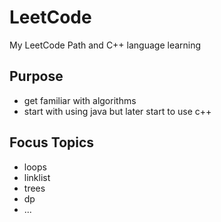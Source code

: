 # LeetCode
My LeetCode Path and C++ language learning

## Purpose
- get familiar with algorithms
- start with using java but later start to use c++

## Focus Topics
- loops
- linklist
- trees
- dp
- ...